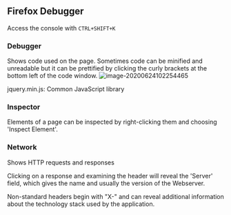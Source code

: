 ## Firefox Debugger

Access the console with `CTRL+SHIFT+K`

### Debugger

Shows code used on the page.  Sometimes code can be minified and unreadable but it can be prettified by clicking the curly brackets at the bottom left of the code window.   ![image-20200624102254465](.Firefox-Debugger.assets/image-20200624102254465.png)

jquery.min.js:	Common JavaScript library

### Inspector

Elements of a page can be inspected by right-clicking them and choosing 'Inspect Element'.

### Network

Shows HTTP requests and responses

Clicking on a response and examining the header will reveal the 'Server' field, which gives the name and usually the version of the Webserver.

Non-standard headers begin with "X-" and can reveal additional information about the technology stack used by the application.